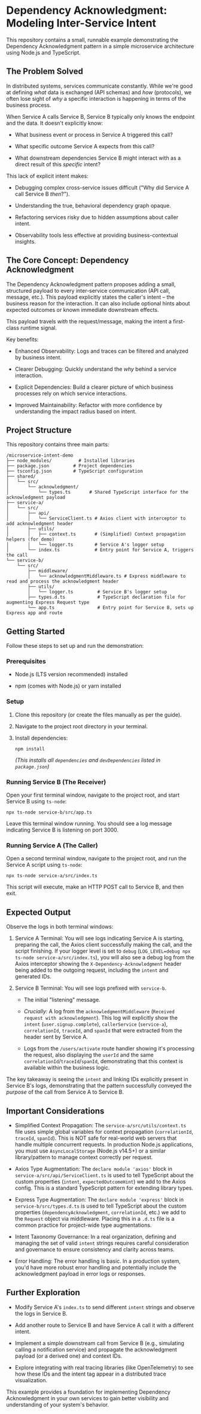# Dependency Acknowledgment: Modeling Inter-Service Intent

This repository contains a small, runnable example demonstrating the Dependency Acknowledgment pattern in a simple microservice architecture using Node.js and TypeScript.

## The Problem Solved

In distributed systems, services communicate constantly. While we're good at defining _what_ data is exchanged (API schemas) and _how_ (protocols), we often lose sight of _why_ a specific interaction is happening in terms of the business process.

When Service A calls Service B, Service B typically only knows the endpoint and the data. It doesn't explicitly know:

*   What business event or process in Service A triggered this call?
    
*   What specific outcome Service A expects from this call?
    
*   What downstream dependencies Service B might interact with as a direct result of this _specific_ intent?
    

This lack of explicit intent makes:

*   Debugging complex cross-service issues difficult ("Why did Service A call Service B _then_?").
    
*   Understanding the true, behavioral dependency graph opaque.
    
*   Refactoring services risky due to hidden assumptions about caller intent.
    
*   Observability tools less effective at providing business-contextual insights.
    

## The Core Concept: Dependency Acknowledgment

The Dependency Acknowledgment pattern proposes adding a small, structured payload to every inter-service communication (API call, message, etc.). This payload explicitly states the caller's intent – the business reason for the interaction. It can also include optional hints about expected outcomes or known immediate downstream effects.

This payload travels _with_ the request/message, making the intent a first-class runtime signal.

Key benefits:

*   Enhanced Observability: Logs and traces can be filtered and analyzed by business intent.
    
*   Clearer Debugging: Quickly understand the _why_ behind a service interaction.
    
*   Explicit Dependencies: Build a clearer picture of which business processes rely on which service interactions.
    
*   Improved Maintainability: Refactor with more confidence by understanding the impact radius based on intent.
    

## Project Structure

This repository contains three main parts:

    /microservice-intent-demo
    ├── node_modules/          # Installed libraries
    ├── package.json         # Project dependencies
    ├── tsconfig.json        # TypeScript configuration
    ├── shared/
    │   └── src/
    │       └── acknowledgment/
    │           └── types.ts       # Shared TypeScript interface for the acknowledgment payload
    ├── service-a/
    │   └── src/
    │       ├── api/
    │       │   └── ServiceClient.ts # Axios client with interceptor to add acknowledgment header
    │       ├── utils/
    │       │   ├── context.ts       # (Simplified) Context propagation helpers (for demo)
    │       │   └── logger.ts        # Service A's logger setup
    │       └── index.ts             # Entry point for Service A, triggers the call
    └── service-b/
        └── src/
            ├── middleware/
            │   └── acknowledgmentMiddleware.ts # Express middleware to read and process the acknowledgment header
            ├── utils/
            │   └── logger.ts         # Service B's logger setup
            ├── types.d.ts            # TypeScript declaration file for augmenting Express Request type
            └── app.ts                # Entry point for Service B, sets up Express app and route
    

## Getting Started

Follow these steps to set up and run the demonstration:

### Prerequisites

*   Node.js (LTS version recommended) installed
    
*   npm (comes with Node.js) or yarn installed
    

### Setup

1.  Clone this repository (or create the files manually as per the guide).
    
2.  Navigate to the project root directory in your terminal.
    
3.  Install dependencies:
    
        npm install
        
    
    _(This installs all `dependencies` and `devDependencies` listed in `package.json`)_
    

### Running Service B (The Receiver)

Open your first terminal window, navigate to the project root, and start Service B using `ts-node`:

    npx ts-node service-b/src/app.ts
    

Leave this terminal window running. You should see a log message indicating Service B is listening on port 3000.

### Running Service A (The Caller)

Open a second terminal window, navigate to the project root, and run the Service A script using `ts-node`:

    npx ts-node service-a/src/index.ts
    

This script will execute, make an HTTP POST call to Service B, and then exit.

## Expected Output

Observe the logs in both terminal windows:

1.  Service A Terminal: You will see logs indicating Service A is starting, preparing the call, the Axios client successfully making the call, and the script finishing. If your logger level is set to `debug` (`LOG_LEVEL=debug npx ts-node service-a/src/index.ts`), you will also see a debug log from the Axios interceptor showing the `X-Dependency-Acknowledgment` header being added to the outgoing request, including the `intent` and generated IDs.
    
2.  Service B Terminal: You will see logs prefixed with `service-b`.
    
    *   The initial "listening" message.
        
    *   _Crucially:_ A log from the `acknowledgmentMiddleware` (`Received request with acknowledgment`). This log will explicitly show the `intent` (`user.signup.complete`), `callerService` (`service-a`), `correlationId`, `traceId`, and `spanId` that were extracted from the header sent by Service A.
        
    *   Logs from the `/users/activate` route handler showing it's processing the request, also displaying the `userId` and the same `correlationId`/`traceId`/`spanId`, demonstrating that this context is available within the business logic.
        

The key takeaway is seeing the `intent` and linking IDs explicitly present in Service B's logs, demonstrating that the pattern successfully conveyed the _purpose_ of the call from Service A to Service B.

## Important Considerations

*   Simplified Context Propagation: The `service-a/src/utils/context.ts` file uses simple global variables for context propagation (`correlationId`, `traceId`, `spanId`). This is NOT safe for real-world web servers that handle multiple concurrent requests. In production Node.js applications, you must use `AsyncLocalStorage` (Node.js v14.5+) or a similar library/pattern to manage context correctly per request.
    
*   Axios Type Augmentation: The `declare module 'axios'` block in `service-a/src/api/ServiceClient.ts` is used to tell TypeScript about the custom properties (`intent`, `expectedOutcomeHint`) we add to the Axios config. This is a standard TypeScript pattern for extending library types.
    
*   Express Type Augmentation: The `declare module 'express'` block in `service-b/src/types.d.ts` is used to tell TypeScript about the custom properties (`dependencyAcknowledgment`, `correlationId`, etc.) we add to the `Request` object via middleware. Placing this in a `.d.ts` file is a common practice for project-wide type augmentations.
    
*   Intent Taxonomy Governance: In a real organization, defining and managing the set of valid `intent` strings requires careful consideration and governance to ensure consistency and clarity across teams.
    
*   Error Handling: The error handling is basic. In a production system, you'd have more robust error handling and potentially include the acknowledgment payload in error logs or responses.
    

## Further Exploration

*   Modify Service A's `index.ts` to send different `intent` strings and observe the logs in Service B.
    
*   Add another route to Service B and have Service A call it with a different intent.
    
*   Implement a simple downstream call from Service B (e.g., simulating calling a notification service) and propagate the acknowledgment payload (or a derived one) and context IDs.
    
*   Explore integrating with real tracing libraries (like OpenTelemetry) to see how these IDs and the intent tag appear in a distributed trace visualization.
    

This example provides a foundation for implementing Dependency Acknowledgment in your own services to gain better visibility and understanding of your system's behavior.
